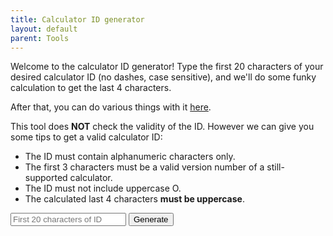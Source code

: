 ```yaml
---
title: Calculator ID generator
layout: default
parent: Tools
---
```


Welcome to the calculator ID generator! Type the first 20 characters of your desired calculator ID (no dashes, case sensitive), and we'll do some funky calculation to get the last 4 characters.

After that, you can do various things with it [here](https://wes.casio.com/calc/cw).

This tool does **NOT** check the validity of the ID. However we can give you some tips to get a valid calculator ID:
- The ID must contain alphanumeric characters only.
- The first 3 characters must be a valid version number of a still-supported calculator.
- The ID must not include uppercase O.
- The calculated last 4 characters **must be uppercase**.

<input id="calcid" placeholder="First 20 characters of ID">
<button id="gen" class="btn" onclick="main()">Generate</button>

<p id="result" />
<script>

var id;

function rotation_16bit_l(param_1, param_2) {
	let param_1_2 = param_1;
	if (param_2 != 0x10) {
		param_1 = (param_1 << (0x10 - param_2)) & 0xffff;
	}
	if (param_2 != 0) {
		param_1_2 = (param_1_2 >> param_2) & 0xffff;
	}
	return (param_1 | param_1_2) & 0xffff;
}

function rotation_16bit_r(param_1, param_2) {
	let param_1_2 = param_1;
	if (param_2 != 0x10) {
		param_1 = (param_1 >> (0x10 - param_2)) & 0xffff;
	}
	if (param_2 != 0) {
		param_1_2 = (param_1_2 << param_2) & 0xffff;
	}
	return (param_1 | param_1_2) & 0xffff;
}

function calc_id(id_f20) {
    let er4 = 0xbeef;
    let er4_old = null;

    for (let i = 0; i < 20; i += 2) {
        er4_old = er4;
        let word = (id_f20[i] | (id_f20[i + 1] << 8)) & 0xffff;
        let rotation_p1 = (word ^ er4) & 0xffff;
        let rotation_l = rotation_16bit_l(rotation_p1, 3);
        let rotation_r = rotation_16bit_r(rotation_p1, 7);
        let rotation_xor = (rotation_l ^ rotation_r ^ er4) & 0xffff;
        er4 = (rotation_xor + rotation_p1) & 0xffff;

        console.log(
            `Word @ index ${i}: ${conv(word)}\n` +
            `XORed w/ ${conv(er4_old)}: ${conv(rotation_p1)}\n` +
            `Left rotation: ${conv(rotation_l)}\n` +
            `Right rotation: ${conv(rotation_r)}\n` +
            `XORed rotations: ${conv(rotation_xor)}\n` +
            `Added with XOR: ${conv(er4)}\n`
        );
    }

    return er4;
}

function conv(string) {
	return string.toString(16).toUpperCase().padStart(4, "0");
}

function write(string) {
	document.getElementById("result").innerHTML = string;
	document.getElementById("gen").disabled = false;
}

function main() {
	document.getElementById("gen").disabled = true;
	
	let id_f20_raw = document.getElementById("calcid").value;
	if (id_f20_raw.length == 1) {
		write(`You typed in 1 character. Like, seriously, what.`);
		return;
	} else if (id_f20_raw.length < 20) {
		write(`Whoops! You only typed in ${id_f20_raw.length} characters. I need ${20 - id_f20_raw.length} more!`);
		return;
	} else if (id_f20_raw.length > 20) {
		write(`Whoops! You typed in ${id_f20_raw.length} characters. That's way too much, I need ${id_f20_raw.length - 20} less!`);
		return;
	}
	
	let id_f20 = new TextEncoder().encode(id_f20_raw);
	id = id_f20_raw + conv(calc_id(id_f20));
	
	try {
		write(`<details><summary>Your ID:</summary><pre>${id}</pre><button class="btn" onclick="copy()">Copy</button> If not working you can select and copy the ID that way.</details>`);
	}
	catch(err) {
		write(`Crap! Something screwed up somewhere.<br>${err.message}`);
	}
}

function copy() {
	navigator.clipboard.writeText(id);
	alert("Copied!");
}

</script>